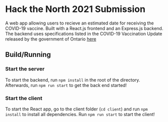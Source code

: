 # Hack the North 2021 Submission

A web app allowing users to recieve an estimated date for receiving the COVID-19 vaccine. Built with a React.js frontend and an Express.js backend. The backend uses specifications listed in the COVID-19 Vaccination Update released by the government of Ontario [here](https://files.ontario.ca/moh-covid-19-vaccine-technical-briefing-en-january-13-2021-2021-01-13.pdf)

## Build/Running

### Start the server
To start the backend, run `npm install` in the root of the directory. Afterwards, run `npm run start` to get the back end started!

### Start the client
To start the React app, go to the client folder (`cd client`) and run `npm install` to install all dependencies. Run `npm run start` to start the client!
